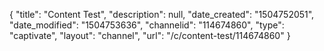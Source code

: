 {
    "title": "Content Test",
    "description": null,
    "date_created": "1504752051",
    "date_modified": "1504753636",
    "channelid": "114674860",
    "type": "captivate",
    "layout": "channel",
    "url": "\/c\/content-test\/114674860"
}